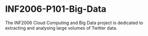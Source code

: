# INF2006-P101-Big-Data
The INF2006 Cloud Computing and Big Data project is dedicated to extracting and analysing large volumes of Twitter data.
